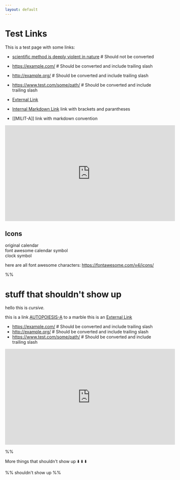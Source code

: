 ```yaml
---
layout: default
---
```

# Test Links

This is a test page with some links:
- [scientific method is deeply violent in nature](https://archive.unu.edu/unupress/unupbooks/uu05se/uu05se07.htm) # Should not be converted
- https://example.com/  # Should be converted and include trailing slash
- http://example.org/  # Should be converted and include trailing slash
- https://www.test.com/some/path/  # Should be converted and include trailing slash



- [External Link](https://theanarchistlibrary.org/library/anonymous-kill-the-couple-in-your-head) 
- [Internal Markdown Link](MILIT-A.md) link with brackets and parantheses 
- [[MILIT-A]] link with markdown convention


<iframe width="560" height="315" src="https://www.youtube.com/embed/sgOEGKDVvsg?si=SpxArLbni58gAdht" title="YouTube video player" frameborder="0" allow="accelerometer; autoplay; clipboard-write; encrypted-media; gyroscope; picture-in-picture; web-share" referrerpolicy="strict-origin-when-cross-origin" allowfullscreen></iframe>

## Icons 

<i class="ti-calendar"></i> original calendar <br>
<i class="fas fa-calendar-alt"></i> font awesome calendar symbol <br>
<i class="fas fa-clock"></i> clock symbol


here are all font awesome characters: https://fontawesome.com/v4/icons/



%%
# stuff that shouldn't show up

hello this is *cursive.*

this is a link [AUTOPOIESIS-A](AUTOPOIESIS-A.md) to a marble
this is an [External Link](https://theanarchistlibrary.org/library/anonymous-kill-the-couple-in-your-head) 


- https://example.com/  # Should be converted and include trailing slash
- http://example.org/  # Should be converted and include trailing slash
- https://www.test.com/some/path/  # Should be converted and include trailing slash


<iframe width="560" height="315" src="https://www.youtube.com/embed/sgOEGKDVvsg?si=SpxArLbni58gAdht" title="YouTube video player" frameborder="0" allow="accelerometer; autoplay; clipboard-write; encrypted-media; gyroscope; picture-in-picture; web-share" referrerpolicy="strict-origin-when-cross-origin" allowfullscreen></iframe>

%%

More things that shouldn't show up ⬇️ ⬇️ ⬇️

%% shouldn't show up  %%

